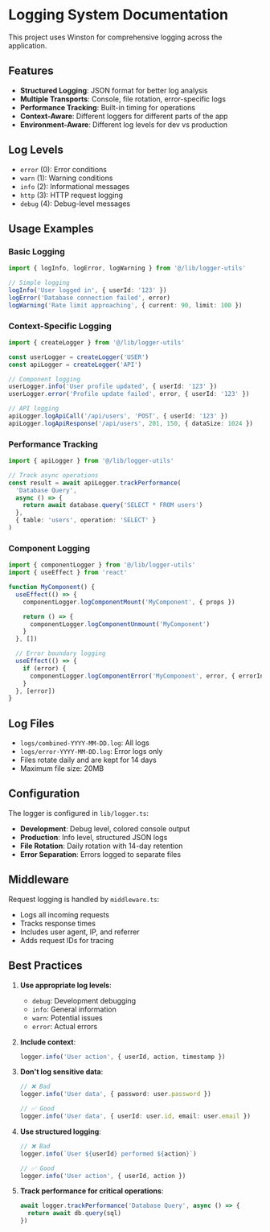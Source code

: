 # Logging System Documentation

This project uses Winston for comprehensive logging across the application.

## Features

- **Structured Logging**: JSON format for better log analysis
- **Multiple Transports**: Console, file rotation, error-specific logs
- **Performance Tracking**: Built-in timing for operations
- **Context-Aware**: Different loggers for different parts of the app
- **Environment-Aware**: Different log levels for dev vs production

## Log Levels

- `error` (0): Error conditions
- `warn` (1): Warning conditions
- `info` (2): Informational messages
- `http` (3): HTTP request logging
- `debug` (4): Debug-level messages

## Usage Examples

### Basic Logging

```typescript
import { logInfo, logError, logWarning } from '@/lib/logger-utils'

// Simple logging
logInfo('User logged in', { userId: '123' })
logError('Database connection failed', error)
logWarning('Rate limit approaching', { current: 90, limit: 100 })
```

### Context-Specific Logging

```typescript
import { createLogger } from '@/lib/logger-utils'

const userLogger = createLogger('USER')
const apiLogger = createLogger('API')

// Component logging
userLogger.info('User profile updated', { userId: '123' })
userLogger.error('Profile update failed', error, { userId: '123' })

// API logging
apiLogger.logApiCall('/api/users', 'POST', { userId: '123' })
apiLogger.logApiResponse('/api/users', 201, 150, { dataSize: 1024 })
```

### Performance Tracking

```typescript
import { apiLogger } from '@/lib/logger-utils'

// Track async operations
const result = await apiLogger.trackPerformance(
  'Database Query',
  async () => {
    return await database.query('SELECT * FROM users')
  },
  { table: 'users', operation: 'SELECT' }
)
```

### Component Logging

```typescript
import { componentLogger } from '@/lib/logger-utils'
import { useEffect } from 'react'

function MyComponent() {
  useEffect(() => {
    componentLogger.logComponentMount('MyComponent', { props })

    return () => {
      componentLogger.logComponentUnmount('MyComponent')
    }
  }, [])

  // Error boundary logging
  useEffect(() => {
    if (error) {
      componentLogger.logComponentError('MyComponent', error, { errorInfo })
    }
  }, [error])
}
```

## Log Files

- `logs/combined-YYYY-MM-DD.log`: All logs
- `logs/error-YYYY-MM-DD.log`: Error logs only
- Files rotate daily and are kept for 14 days
- Maximum file size: 20MB

## Configuration

The logger is configured in `lib/logger.ts`:

- **Development**: Debug level, colored console output
- **Production**: Info level, structured JSON logs
- **File Rotation**: Daily rotation with 14-day retention
- **Error Separation**: Errors logged to separate files

## Middleware

Request logging is handled by `middleware.ts`:

- Logs all incoming requests
- Tracks response times
- Includes user agent, IP, and referrer
- Adds request IDs for tracing

## Best Practices

1. **Use appropriate log levels**:

   - `debug`: Development debugging
   - `info`: General information
   - `warn`: Potential issues
   - `error`: Actual errors

2. **Include context**:

   ```typescript
   logger.info('User action', { userId, action, timestamp })
   ```

3. **Don't log sensitive data**:

   ```typescript
   // ❌ Bad
   logger.info('User data', { password: user.password })

   // ✅ Good
   logger.info('User data', { userId: user.id, email: user.email })
   ```

4. **Use structured logging**:

   ```typescript
   // ❌ Bad
   logger.info(`User ${userId} performed ${action}`)

   // ✅ Good
   logger.info('User action', { userId, action })
   ```

5. **Track performance for critical operations**:
   ```typescript
   await logger.trackPerformance('Database Query', async () => {
     return await db.query(sql)
   })
   ```

